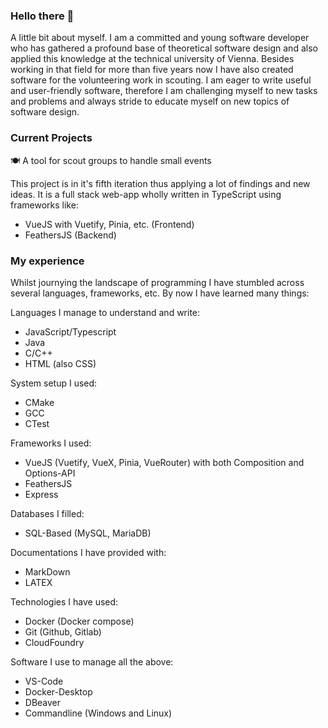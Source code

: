 ### Hello there 👋

A little bit about myself. I am a committed and young software developer who has gathered a profound base of theoretical software design and also applied this knowledge at the technical university of Vienna. Besides working in that field for more than five years now I have also created software for the volunteering work in scouting. I am eager to write useful and user-friendly software, therefore I am challenging myself to new tasks and problems and always stride to educate myself on new topics of software design.

### Current Projects
🍽️ A tool for scout groups to handle small events

This project is in it's fifth iteration thus applying a lot of findings and new ideas. It is a full stack web-app wholly written in TypeScript using frameworks like:
- VueJS with Vuetify, Pinia, etc. (Frontend)
- FeathersJS (Backend)

### My experience
Whilst journying the landscape of programming I have stumbled across several languages, frameworks, etc. By now I have learned many things:

Languages I manage to understand and write:
- JavaScript/Typescript
- Java
- C/C++
- HTML (also CSS)

System setup I used:
- CMake
- GCC
- CTest

Frameworks I used:
- VueJS (Vuetify, VueX, Pinia, VueRouter) with both Composition and Options-API
- FeathersJS
- Express

Databases I filled:
- SQL-Based (MySQL, MariaDB)

Documentations I have provided with:
- MarkDown
- LATEX

Technologies I have used:
- Docker (Docker compose)
- Git (Github, Gitlab)
- CloudFoundry

Software I use to manage all the above:
- VS-Code
- Docker-Desktop
- DBeaver
- Commandline (Windows and Linux)

<!--
**DarkTank2/DarkTank2** is a ✨ _special_ ✨ repository because its `README.md` (this file) appears on your GitHub profile.

Here are some ideas to get you started:

- 🔭 I’m currently working on ...
- 🌱 I’m currently learning ...
- 👯 I’m looking to collaborate on ...
- 🤔 I’m looking for help with ...
- 💬 Ask me about ...
- 📫 How to reach me: ...
- 😄 Pronouns: ...
- ⚡ Fun fact: ...
-->

